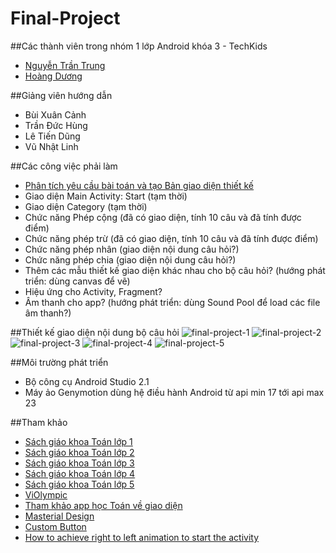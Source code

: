 # Final-Project

##Các thành viên trong nhóm 1 lớp Android khóa 3 - TechKids
+ [Nguyễn Trần Trung](https://github.com/trantrungnt)
+ [Hoàng Dương](https://github.com/hoangduong97) 

##Giảng viên hướng dẫn 
+ Bùi Xuân Cảnh
+ Trần Đức Hùng
+ Lê Tiến Dũng
+ Vũ Nhật Linh

##Các công việc phải làm
+ [Phân tích yêu cầu bài toán và tạo Bản giao diện thiết kế](https://goo.gl/aFsDRo)
+ Giao diện Main Activity: Start (tạm thời)
+ Giao diện Category (tạm thời)
+ Chức năng Phép cộng (đã có giao diện, tính 10 câu và đã tính được điểm)
+ Chức năng phép trừ (đã có giao diện, tính 10 câu và đã tính được điểm)
+ Chức năng phép nhân (giao diện nội dung câu hỏi?)
+ Chức năng phép chia (giao diện nội dung câu hỏi?)
+ Thêm các mẫu thiết kế giao diện khác nhau cho bộ câu hỏi? (hướng phát triển: dùng canvas để vẽ)
+ Hiệu ứng cho Activity, Fragment?
+ Âm thanh cho app? (hướng phát triển: dùng Sound Pool để load các file âm thanh?)


##Thiết kế giao diện nội dung bộ câu hỏi
![final-project-1](http://i477.photobucket.com/albums/rr132/trungepu/final-project-1_zpsrznvlfms.jpg)
![final-project-2](http://i477.photobucket.com/albums/rr132/trungepu/final-project-2_zpskimzcq8w.jpg)
![final-project-3](http://i477.photobucket.com/albums/rr132/trungepu/final-project-3_zpszer33gez.jpg)
![final-project-4](http://i477.photobucket.com/albums/rr132/trungepu/final-project-4_zpsuvkmkz6k.jpg)
![final-project-5](http://i477.photobucket.com/albums/rr132/trungepu/final-project-5_zpsscqmdss7.jpg)

##Môi trường phát triển
+ Bộ công cụ Android Studio 2.1
+ Máy ảo Genymotion dùng hệ điều hành Android từ api min 17 tới api max 23

##Tham khảo
+ [Sách giáo khoa Toán lớp 1](http://booktoan.com/sach-giao-khoa-toan-lop-1.html)
+ [Sách giáo khoa Toán lớp 2](http://booktoan.com/sach-giao-khoa-toan-lop-2.html)
+ [Sách giáo khoa Toán lớp 3](http://booktoan.com/sach-giao-khoa-toan-lop-3.html)
+ [Sách giáo khoa Toán lớp 4](http://booktoan.com/sach-giao-khoa-toan-lop-4.html)
+ [Sách giáo khoa Toán lớp 5](http://booktoan.com/sach-giao-khoa-toan-lop-5.html)
+ [ViOlympic](http://violympic.vn/)
+ [Tham khảo app học Toán về giao diện](https://www.youtube.com/watch?v=qqVKs1aBLgI)
+ [Masterial Design](https://www.google.com/design/spec/style/color.html#color-color-schemes)
+ [Custom Button](https://androidcookbook.com/Recipe.seam?recipeId=3307)
+ [How to achieve right to left animation to start the activity](http://stackoverflow.com/questions/26431017/how-to-achieve-right-to-left-animation-to-start-the-activity)




